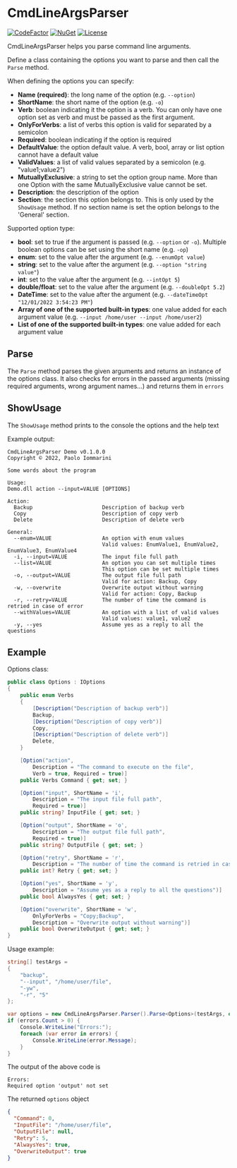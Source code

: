 # CmdLineArgsParser
[![CodeFactor](https://www.codefactor.io/repository/github/sakya/cmdlineargsparser/badge)](https://www.codefactor.io/repository/github/sakya/cmdlineargsparser)
[![NuGet](https://img.shields.io/nuget/v/cmdlineargsparser.svg)](https://www.nuget.org/packages/CmdLineArgsParser/)
[![License](https://img.shields.io/github/license/sakya/cmdlineargsparser)](https://github.com/sakya/cmdlineargsparser/blob/master/LICENSE)

CmdLineArgsParser helps you parse command line arguments.

Define a class containing the options you want to parse and then call the `Parse` method.

When defining the options you can specify:
- **Name (required)**: the long name of the option (e.g. `--option`)
- **ShortName**: the short name of the option (e.g. `-o`)
- **Verb**: boolean indicating it the option is a verb. You can only have one option set as verb and must be passed as the first argument.
- **OnlyForVerbs**: a list of verbs this option is valid for separated by a semicolon 
- **Required**: boolean indicating if the option is required
- **DefaultValue**: the option default value. A verb, bool, array or list option cannot have a default value
- **ValidValues**: a list of valid values separated by a semicolon (e.g. "value1;value2")
- **MutuallyExclusive**: a string to set the option group name. More than one Option with the same MutuallyExclusive value cannot be set.
- **Description**: the description of the option
- **Section**: the section this option belongs to. This is only used by the `ShowUsage` method. If no section name is set the option belongs to the 'General' section.

Supported option type:
- **bool**: set to true if the argument is passed (e.g. `--option` or `-o`). Multiple boolean options can be set using the short name (e.g. `-op`)
- **enum**: set to the value after the argument (e.g. `--enumOpt value`)
- **string**: set to the value after the argument (e.g. `--option "string value"`)
- **int**: set to the value after the argument (e.g. `--intOpt 5`)
- **double/float**: set to the value after the argument (e.g. `--doubleOpt 5.2`)
- **DateTime**: set to the value after the argument (e.g. `--dateTimeOpt "12/01/2022 3:54:23 PM"`)
- **Array of one of the supported built-in types**: one value added for each argument value (e.g. `--input /home/user --input /home/user2`)
- **List of one of the supported built-in types**: one value added for each argument value

## Parse
The `Parse` method parses the given arguments and returns an instance of the options class. 
It also checks for errors in the passed arguments (missing required arguments, wrong argument names...) and returns them in `errors`

## ShowUsage
The `ShowUsage` method prints to the console the options and the help text

Example output:
```
CmdLineArgsParser Demo v0.1.0.0
Copyright © 2022, Paolo Iommarini

Some words about the program

Usage:
Demo.dll action --input=VALUE [OPTIONS]

Action:
  Backup                      Description of backup verb
  Copy                        Description of copy verb
  Delete                      Description of delete verb

General:
  --enum=VALUE                An option with enum values
                              Valid values: EnumValue1, EnumValue2, EnumValue3, EnumValue4
  -i, --input=VALUE           The input file full path
  --list=VALUE                An option you can set multiple times
                              This option can be set multiple times
  -o, --output=VALUE          The output file full path
                              Valid for action: Backup, Copy
  -w, --overwrite             Overwrite output without warning
                              Valid for action: Copy, Backup
  -r, --retry=VALUE           The number of time the command is retried in case of error
  --withValues=VALUE          An option with a list of valid values
                              Valid values: value1, value2
  -y, --yes                   Assume yes as a reply to all the questions
```

## Example
Options class:
```csharp
public class Options : IOptions
{
    public enum Verbs
    {
        [Description("Description of backup verb")]
        Backup,
        [Description("Description of copy verb")]
        Copy,
        [Description("Description of delete verb")]
        Delete,
    }

    [Option("action",
        Description = "The command to execute on the file",
        Verb = true, Required = true)]
    public Verbs Command { get; set; }

    [Option("input", ShortName = 'i',
        Description = "The input file full path",
        Required = true)]
    public string? InputFile { get; set; }

    [Option("output", ShortName = 'o',
        Description = "The output file full path",
        Required = true)]
    public string? OutputFile { get; set; }

    [Option("retry", ShortName = 'r',
        Description = "The number of time the command is retried in case of error")]
    public int? Retry { get; set; }

    [Option("yes", ShortName = 'y',
        Description = "Assume yes as a reply to all the questions")]
    public bool AlwaysYes { get; set; }

    [Option("overwrite", ShortName = 'w',
        OnlyForVerbs = "Copy;Backup",
        Description = "Overwrite output without warning")]
    public bool OverwriteOutput { get; set; }
}
```

Usage example:
```csharp
string[] testArgs =
{
    "backup",
    "--input", "/home/user/file",
    "-yw",
    "-r", "5"
};

var options = new CmdLineArgsParser.Parser().Parse<Options>(testArgs, out var errors);
if (errors.Count > 0) {
    Console.WriteLine("Errors:");
    foreach (var error in errors) {
        Console.WriteLine(error.Message);
    }
}
```

The output of the above code is
```
Errors:
Required option 'output' not set
```
The returned `options` object
```json
{
  "Command": 0,
  "InputFile": "/home/user/file",
  "OutputFile": null,
  "Retry": 5,
  "AlwaysYes": true,
  "OverwriteOutput": true
}
```
